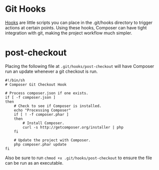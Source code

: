 # Git Hooks

[Hooks](http://book.git-scm.com/5_git_hooks.html) are little scripts you can
place in the .git/hooks directory to trigger actions at certain points. Using
these hooks, Composer can have tight integration with git, making the project
workflow much simpler.

# post-checkout

Placing the following file at `.git/hooks/post-checkout` will have Composer run
an update whenever a git checkout is run.

    #!/bin/sh
    # Composer Git Checkout Hook
    
    # Process composer.json if one exists.
    if [ -f composer.json ]
    then
        # Check to see if Composer is installed.
        echo "Processing Composer"
        if [ ! -f composer.phar ]
        then
            # Install Composer.
            curl -s http://getcomposer.org/installer | php
        fi
    
        # Update the project with Composer.
        php composer.phar update
    fi

Also be sure to run `chmod +x .git/hooks/post-checkout` to ensure the file can
be run as an executable.
